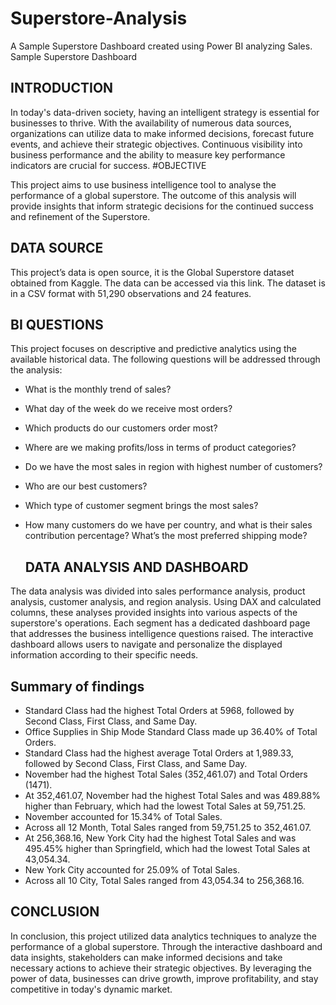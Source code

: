 # Superstore-Analysis
A Sample Superstore Dashboard created using Power BI analyzing Sales. Sample Superstore Dashboard

## INTRODUCTION

In today's data-driven society, having an intelligent strategy is essential for businesses to thrive. With the availability of numerous data sources, organizations can utilize data to make informed decisions, forecast future events, and achieve their strategic objectives. Continuous visibility into business performance and the ability to measure key performance indicators are crucial for success.
#OBJECTIVE

This project aims to use business intelligence tool to analyse the performance of a global superstore. The outcome of this analysis will provide insights that inform strategic decisions for the continued success and refinement of the Superstore.
## DATA SOURCE

This project’s data is open source, it is the Global Superstore dataset obtained from Kaggle. The data can be accessed via this link. The dataset is in a CSV format with 51,290 observations and 24 features.
## BI QUESTIONS
This project focuses on descriptive and predictive analytics using the available historical data. The following questions will be addressed through the analysis:

- What is the monthly trend of sales?
- What day of the week do we receive most orders?
- Which products do our customers order most?
- Where are we making profits/loss in terms of product categories?
- Do we have the most sales in region with highest number of customers?
- Who are our best customers?
- Which type of customer segment brings the most sales?
- How many customers do we have per country, and what is their sales contribution percentage? What’s the most preferred shipping mode?

  ## DATA ANALYSIS AND DASHBOARD
The data analysis was divided into sales performance analysis, product analysis, customer analysis, and region analysis. Using DAX and calculated columns, these analyses provided insights into various aspects of the superstore's operations. Each segment has a dedicated dashboard page that addresses the business intelligence questions raised. The interactive dashboard allows users to navigate and personalize the displayed information according to their specific needs.

## Summary of findings
- ﻿Standard Class had the highest Total Orders at 5968, followed by Second Class, First Class, and Same Day.
- ﻿Office Supplies in Ship Mode Standard Class made up 36.40% of Total Orders.
- ﻿Standard Class had the highest average Total Orders at 1,989.33, followed by Second Class, First Class, and Same Day.
- ﻿November had the highest Total Sales (352,461.07) and Total Orders (1471).
- ﻿At 352,461.07, November had the highest Total Sales and was 489.88% higher than February, which had the lowest Total Sales at 59,751.25.
- November accounted for 15.34% of Total Sales.
- ﻿Across all 12 Month, Total Sales ranged from 59,751.25 to 352,461.07.
- ﻿At 256,368.16, New York City had the highest Total Sales and was 495.45% higher than Springfield, which had the lowest Total Sales at 43,054.34.
- ﻿New York City accounted for 25.09% of Total Sales.
- Across all 10 City, Total Sales ranged from 43,054.34 to 256,368.16.

## CONCLUSION
In conclusion, this project utilized data analytics techniques to analyze the performance of a global superstore. Through the interactive dashboard and data insights, stakeholders can make informed decisions and take necessary actions to achieve their strategic objectives. By leveraging the power of data, businesses can drive growth, improve profitability, and stay competitive in today's dynamic market. 
    
